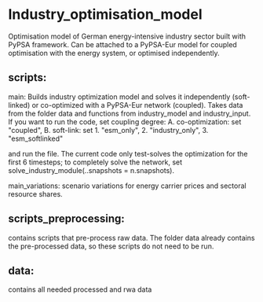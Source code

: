 # Industry_optimisation_model
Optimisation model of German energy-intensive industry sector built with PyPSA framework. Can be attached to a PyPSA-Eur model for coupled optimisation with the energy system, or optimised independently. 

scripts:
----------------
main: Builds industry optimization model and solves it independently (soft-linked) or co-optimized with a PyPSA-Eur network (coupled). Takes data from the folder data and functions from industry_model and industry_input. If you want to run the code, set coupling degree: 
A. co-optimization: set "coupled", 
B. soft-link: set 1. "esm_only", 
                  2. "industry_only", 
                  3. "esm_softlinked"

and run the file. The current code only test-solves the optimization for the first 6 timesteps; to completely solve the network, set solve_industry_module(..snapshots = n.snapshots).

main_variations: scenario variations for energy carrier prices and sectoral resource shares.

scripts_preprocessing: 
---------------------------
contains scripts that pre-process raw data. The folder data already contains the pre-processed data, so these scripts do not need to be run. 

data:
---------------------------
contains all needed processed and rwa data
